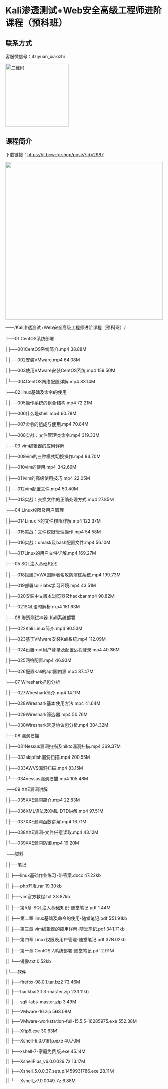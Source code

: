 # Kali渗透测试+Web安全高级工程师进阶课程（预科班）

## 联系方式

客服微信号：itziyuan_xiaozhi

<img src="https://ziyuanyun.oss-cn-guangzhou.aliyuncs.com/common/20240614073449/666b82192834a.jpg" width="200" height="200" alt="二维码">

## 课程简介

下载链接：https://it.bcwex.shop/posts?id=2987

<img src="https://ziyuanyun.oss-cn-guangzhou.aliyuncs.com/yun/20240515184505/6644923100d82.jpg" width="500" alt="">

  ——/Kali渗透测试+Web安全高级工程师进阶课程（预科班）/

 ├──01 CentOS系统部署

 | ├──001CentOS系统简介.mp4 38.88M

 | ├──002安装VMware.mp4 64.08M

 | ├──003使用VMware安装CentOS系统.mp4 159.50M

 | └──004CentOS网络配置详解.mp4 83.14M

 ├──02 linux基础及命令的使用

 | ├──005操作系统的组合结构.mp4 72.21M

 | ├──006什么是shell.mp4 60.78M

 | ├──007命令的组成与使用.mp4 70.84M

 | └──008实战：文件管理类命令.mp4 319.33M

 ├──03 vim编辑器的应用详解

 | ├──009vim的三种模式切换操作.mp4 84.70M

 | ├──010vim的使用.mp4 342.69M

 | ├──011vim的高级使用技巧.mp4 22.05M

 | ├──012vim配置文件.mp4 50.40M

 | └──013实战：交换文件的正确处理方式.mp4 27.85M

 ├──04 Linux权限及用户管理

 | ├──014Linux下的文件权限详解.mp4 122.37M

 | ├──015实战：文件权限管理操作.mp4 54.58M

 | ├──016实战：umask及bash配置文件.mp4 56.10M

 | └──017Linux的用户文件详解.mp4 169.27M

 ├──05 SQL注入基础知识

 | ├──018搭建DVWA国际著名攻防演练系统.mp4 199.73M

 | ├──019部署sqli-labs学习环境.mp4 43.51M

 | ├──020安装中文版本浏览器及hackbar.mp4 90.82M

 | └──021SQL语句解析.mp4 151.63M

 ├──06 渗透测试神器-Kali系统部署

 | ├──022Kali Linux简介.mp4 90.53M

 | ├──023基于VMware安装Kali系统.mp4 112.09M

 | ├──024设置root用户登录及配置远程登录.mp4 40.36M

 | ├──025网络配置.mp4 46.93M

 | └──026配置Kali的apt国内源.mp4 87.47M

 ├──07 Wireshark抓包分析

 | ├──027Wireshark简介.mp4 14.11M

 | ├──028Wireshark基本使用方法.mp4 41.64M

 | ├──029Wireshark筛选器.mp4 50.76M

 | └──030Wireshark常见协议包分析.mp4 304.32M

 ├──08 漏洞扫描

 | ├──031Nessus漏洞扫描及nikto漏洞扫描.mp4 369.37M

 | ├──032skipfish漏洞扫描.mp4 200.55M

 | ├──033AWVS漏洞扫描.mp4 83.15M

 | └──034nessus漏洞扫描.mp4 105.48M

 ├──09 XXE漏洞讲解

 | ├──035XXE漏洞简介.mp4 22.83M

 | ├──036XML语法及XML-DTD讲解.mp4 97.51M

 | ├──037XXE漏洞函数讲解.mp4 16.71M

 | ├──038XXE漏洞-文件任意读取.mp4 43.12M

 | └──039XXE漏洞防御.mp4 19.20M

 └──资料

 | ├──笔记

 | | ├──linux基础作业练习-带答案.docx 47.22kb

 | | ├──php开发.rar 19.30kb

 | | ├──vim官方教程.txt 38.87kb

 | | ├──第5章-SQL注入基础知识-随堂笔记.pdf 1.44M

 | | ├──第二章 linux基础及命令的使用-随堂笔记.pdf 551.91kb

 | | ├──第三章 vim编辑器的应用详解-随堂笔记.pdf 341.71kb

 | | ├──第四章 Linux权限及用户管理-随堂笔记.pdf 378.02kb

 | | ├──第一章 CentOS 7系统部署-随堂笔记.pdf 2.91M

 | | └──镜像.txt 0.52kb

 | └──软件

 | | ├──firefox-98.0.1.tar.bz2 73.46M

 | | ├──hackbar2.1.3-master.zip 233.11kb

 | | ├──sqli-labs-master.zip 3.49M

 | | ├──VMware-16.zip 568.08M

 | | ├──VMware-workstation-full-15.5.5-16285975.exe 552.38M

 | | ├──Xftp5.exe 30.63M

 | | ├──Xshell-6.0.0191p.exe 40.70M

 | | ├──xshell-7-家庭免费版.exe 45.14M

 | | ├──XshellPlus_v6.0.0029.7z 13.17M

 | | ├──Xshell_5.0.0.37_setup.1459931786.exe 28.11M

 | | └──Xshell_v7.0.0049.7z 6.88M

  